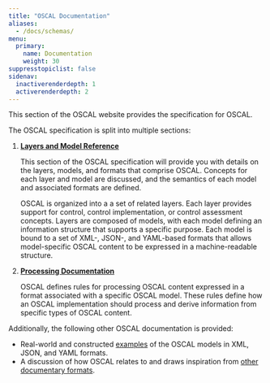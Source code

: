 ```yaml
---
title: "OSCAL Documentation"
aliases:
  - /docs/schemas/
menu:
  primary:
    name: Documentation
    weight: 30
suppresstopiclist: false
sidenav:
  inactiverenderdepth: 1
  activerenderdepth: 2
---
```


This section of the OSCAL website provides the specification for OSCAL.

The OSCAL specification is split into multiple sections:

1. [**Layers and Model Reference**](schema/)

    This section of the OSCAL specification will provide you with details on the layers, models, and formats that comprise OSCAL. Concepts for each layer and model are discussed, and the semantics of each model and associated formats are defined.

    OSCAL is organized into a a set of related layers. Each layer provides support for control, control implementation, or control assessment concepts. Layers are composed of models, with each model defining an information structure that supports a specific purpose. Each model is bound to a set of XML-, JSON-, and YAML-based formats that allows model-specific OSCAL content to be expressed in a machine-readable structure.

1. [**Processing Documentation**](processing/)

    OSCAL defines rules for processing OSCAL content expressed in a format associated with a specific OSCAL model. These rules define how an OSCAL implementation should process and derive information from specific types of OSCAL content.

Additionally, the following other OSCAL documentation is provided:

- Real-world and constructed [examples](examples/) of the OSCAL models in XML, JSON, and YAML formats.
- A discussion of how OSCAL relates to and draws inspiration from [other documentary formats](relations-to-other/).
